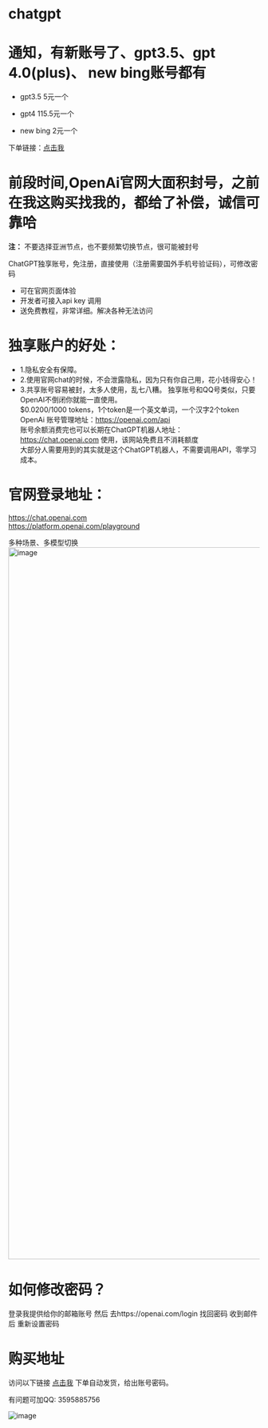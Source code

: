 # chatgpt
# 通知，有新账号了、gpt3.5、gpt 4.0(plus)、 new bing账号都有

- gpt3.5   5元一个

- gpt4   115.5元一个

- new bing  2元一个

下单链接：[点击我](http://vip.coding3min.com?from=1096)

# 前段时间,OpenAi官网大面积封号，之前在我这购买找我的，都给了补偿，诚信可靠哈
**注：** 不要选择亚洲节点，也不要频繁切换节点，很可能被封号

ChatGPT独享账号，免注册，直接使用（注册需要国外手机号验证码），可修改密码 
- 可在官网页面体验
- 开发者可接入api key 调用
- 送免费教程，非常详细。解决各种无法访问
# 独享账户的好处：
- 1.隐私安全有保障。
- 2.使用官网chat的时候，不会泄露隐私，因为只有你自己用，花小钱得安心！
- 3.共享账号容易被封，太多人使用，乱七八糟。
独享账号和QQ号类似，只要OpenAI不倒闭你就能一直使用。      
$0.0200/1000 tokens，1个token是一个英文单词，一个汉字2个token    
OpenAi 账号管理地址：https://openai.com/api    
账号余额消费完也可以长期在ChatGPT机器人地址：https://chat.openai.com 使用，该网站免费且不消耗额度     
大部分人需要用到的其实就是这个ChatGPT机器人，不需要调用API，零学习成本。

# 官网登录地址：
https://chat.openai.com   
https://platform.openai.com/playground    

多种场景、多模型切换   
<img width="1424" alt="image" src="https://user-images.githubusercontent.com/37654647/223651668-98b916ef-d2b0-4ded-962d-7dbb3a69aae4.png">   


# 如何修改密码？
登录我提供给你的邮箱账号
然后 去https://openai.com/login 找回密码
收到邮件后 重新设置密码

# 购买地址
访问以下链接 [点击我](http://vip.coding3min.com?from=1096) 下单自动发货，给出账号密码。


有问题可加QQ: 3595885756







![image](https://user-images.githubusercontent.com/37654647/223638487-b4e7b3a3-b519-4f48-ac93-4d11fb027bfc.png)





